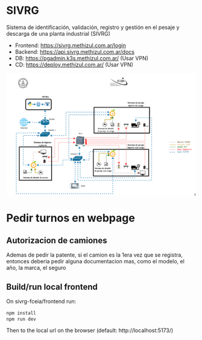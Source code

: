 # SIVRG

Sistema de identificación, validación, registro y gestión en el pesaje y descarga de una planta industrial (SIVRG)

- Frontend: https://sivrg.methizul.com.ar/login
- Backend: https://api.sivrg.methizul.com.ar/docs
- DB: https://pgadmin.k3s.methizul.com.ar/ (Usar VPN)
- CD: https://deploy.methizul.com.ar/ (Usar VPN)

![sivrg](sivrg.png)

# Pedir turnos en webpage

## Autorizacion de camiones

Ademas de pedir la patente, si el camion es la 1era vez que se registra, entonces deberia pedir
alguna documentacion mas, como el modelo, el año, la marca, el seguro

## Build/run local frontend

On sivrg-fceia/frontend run:

```
npm install
npm run dev
```

Then to the local url on the browser (default: http://localhost:5173/)
